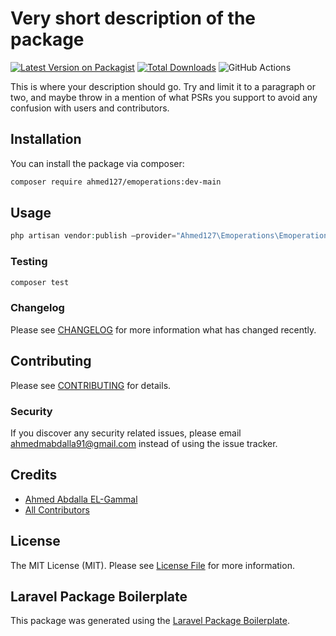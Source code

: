 # Very short description of the package

[![Latest Version on Packagist](https://img.shields.io/packagist/v/ahmed127/emoperations.svg?style=flat-square)](https://packagist.org/packages/ahmed127/emoperations)
[![Total Downloads](https://img.shields.io/packagist/dt/ahmed127/emoperations.svg?style=flat-square)](https://packagist.org/packages/ahmed127/emoperations)
![GitHub Actions](https://github.com/ahmed127/emoperations/actions/workflows/main.yml/badge.svg)

This is where your description should go. Try and limit it to a paragraph or two, and maybe throw in a mention of what PSRs you support to avoid any confusion with users and contributors.

## Installation

You can install the package via composer:

```bash
composer require ahmed127/emoperations:dev-main
```

## Usage

```php
php artisan vendor:publish —provider="Ahmed127\Emoperations\EmoperationsServiceProvider"
```

### Testing

```bash
composer test
```

### Changelog

Please see [CHANGELOG](CHANGELOG.md) for more information what has changed recently.

## Contributing

Please see [CONTRIBUTING](CONTRIBUTING.md) for details.

### Security

If you discover any security related issues, please email ahmedmabdalla91@gmail.com instead of using the issue tracker.

## Credits

-   [Ahmed Abdalla EL-Gammal](https://github.com/ahmed127)
-   [All Contributors](../../contributors)

## License

The MIT License (MIT). Please see [License File](LICENSE.md) for more information.

## Laravel Package Boilerplate

This package was generated using the [Laravel Package Boilerplate](https://laravelpackageboilerplate.com).
